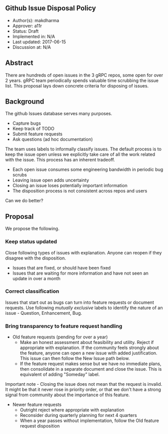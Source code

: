 Github Issue Disposal Policy
-------------------------------------------------------
* Author(s): makdharma
* Approver: a11r
* Status: Draft
* Implemented in: N/A
* Last updated: 2017-06-15
* Discussion at: N/A

## Abstract

There are hundreds of open issues in the 3 gRPC repos, some open for over 2 years. gRPC team periodically spends valuable time scrubbing the issue list. This proposal lays down concrete criteria for disposing of issues.

## Background

The github Issues database serves many purposes.

* Capture bugs
* Keep track of TODO
* Submit feature requests
* Ask questions (ad hoc documentation)

The team uses labels to informally classify issues. The default process is to keep the issue open unless we explicitly take care of all the work related with the issue. This process has an inherent tradeoff.

* Each open issue consumes some engineering bandwidth in periodic bug scrubs
* Leaving issue open adds uncertainty
* Closing an issue loses potentially important information
* The disposition process is not consistent across repos and users

Can we do better?

## Proposal

We propose the following.

### Keep status updated

Close following types of issues with explanation. Anyone can reopen if they disagree with the disposition.
* Issues that are fixed, or should have been fixed
* Issues that are waiting for more information and have not seen an update in over a month

### Correct classification

Issues that start out as bugs can turn into feature requests or document requests. Use following *mutually exclusive* labels to identify the nature of an issue - Question, Enhancement, Bug.

### Bring transparency to feature request handling

* Old feature requests (pending for over a year)
	* Make an honest assessment about feasibility and utility. Reject if appropriate with explanation. If the community feels strongly about the feature, anyone can open a new issue with added justification. This issue can then follow the New Issue path below.
	* If the feature request makes sense but we have no immediate plans, then consolidate in a separate document and close the issue. This is equivalent of adding "Someday" label.

Important note - Closing the issue does not mean that the request is invalid. It might be that it never rose in priority order, or that we don't have a strong signal from community about the importance of this feature.

* Newer feature requests
	* Outright reject where appropriate with explanation
	* Reconsider during quarterly planning for next 4 quarters
  * When a year passes without implementation, follow the Old feature request disposition
